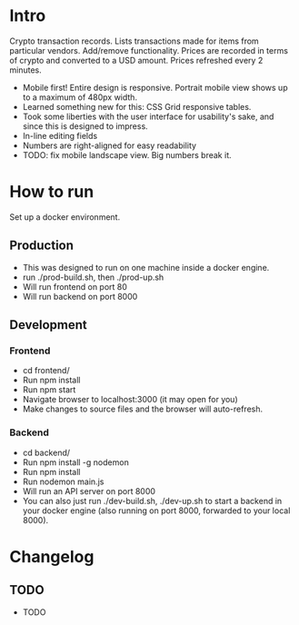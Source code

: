 # Intro

Crypto transaction records. Lists transactions made for items from particular vendors. Add/remove functionality.
Prices are recorded in terms of crypto and converted to a USD amount. Prices refreshed every 2 minutes.

* Mobile first! Entire design is responsive. Portrait mobile view shows up to a maximum of 480px width.
* Learned something new for this: CSS Grid responsive tables.
* Took some liberties with the user interface for usability's sake, and since this is designed to impress.
* In-line editing fields
* Numbers are right-aligned for easy readability
* TODO: fix mobile landscape view. Big numbers break it.

# How to run

Set up a docker environment.

## Production

* This was designed to run on one machine inside a docker engine.
* run ./prod-build.sh, then ./prod-up.sh
* Will run frontend on port 80
* Will run backend on port 8000

## Development

### Frontend
* cd frontend/
* Run npm install
* Run npm start
* Navigate browser to localhost:3000 (it may open for you)
* Make changes to source files and the browser will auto-refresh.

### Backend
* cd backend/
* Run npm install -g nodemon
* Run npm install
* Run nodemon main.js
* Will run an API server on port 8000
* You can also just run ./dev-build.sh, ./dev-up.sh to start a backend in your docker engine (also running on port 8000, forwarded to your local 8000).

# Changelog

## TODO

* TODO